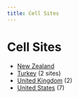 ```yaml
---
title: Cell Sites
---
```


# Cell Sites

* [New Zealand](nz)
* [Turkey](tr) (2 sites)
* [United Kingdom](gb) (2)
* [United States](us) (7)
